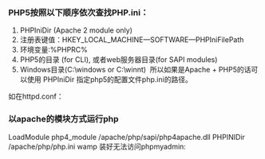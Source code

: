 ### PHP5按照以下顺序依次查找PHP.ini：
1. PHPIniDir (Apache 2 module only)
2. 注册表键值：HKEY_LOCAL_MACHINE—SOFTWARE—PHPIniFilePath
3. 环境变量:%PHPRC%
4. PHP5的目录 (for CLI), 或者web服务器目录(for SAPI modules)
5. Windows目录(C:\windows or C:\winnt) 
所以如果是Apache + PHP5的话可以使用 PHPIniDir 指定php5的配置文件php.ini的路径。

如在httpd.conf：
### 以apache的模块方式运行php
LoadModule php4_module /apache/php/sapi/php4apache.dll
PHPINIDir /apache/php/php.ini
wamp 装好无法访问phpmyadmin:
